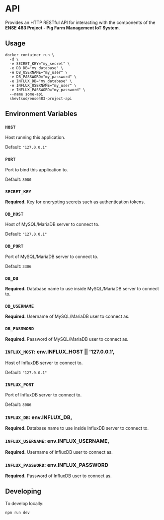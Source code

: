 # API

Provides an HTTP RESTful API for interacting with the components of the **ENSE
483 Project - Pig Farm Management IoT System**.

## Usage

```shell
docker container run \
  -d \
  -e SECRET_KEY="my_secret" \
  -e DB_DB="my_database" \
  -e DB_USERNAME="my_user" \
  -e DB_PASSWORD="my_password" \
  -e INFLUX_DB="my_database" \
  -e INFLUX_USERNAME="my_user" \
  -e INFLUX_PASSWORD="my_password" \
  --name some-api
  shevtsod/ense483-project-api
```

## Environment Variables

### `HOST`

Host running this application.

Default: `"127.0.0.1"`

### `PORT`

Port to bind this application to.

Default: `8080`

### `SECRET_KEY`

**Required.** Key for encrypting secrets such as authentication tokens.

### `DB_HOST`

Host of MySQL/MariaDB server to connect to.

Default: `"127.0.0.1"`

### `DB_PORT`

Port of MySQL/MariaDB server to connect to.

Default: `3306`

### `DB_DB`

**Required.** Database name to use inside MySQL/MariaDB server to connect to.

### `DB_USERNAME`

**Required.** Username of MySQL/MariaDB user to connect as.

### `DB_PASSWORD`

**Required.** Password of MySQL/MariaDB user to connect as.

### `INFLUX_HOST`: env.INFLUX_HOST || '127.0.0.1',

Host of InfluxDB server to connect to.

Default: `"127.0.0.1"`

### `INFLUX_PORT`

Port of InfluxDB server to connect to.

Default: `8086`

### `INFLUX_DB`: env.INFLUX_DB,

**Required.** Database name to use inside InfluxDB server to connect to.

### `INFLUX_USERNAME`: env.INFLUX_USERNAME,

**Required.** Username of InfluxDB user to connect as.

### `INFLUX_PASSWORD`: env.INFLUX_PASSWORD

**Required.** Password of InfluxDB user to connect as.

## Developing

To develop locally:

```shell
npm run dev
```
